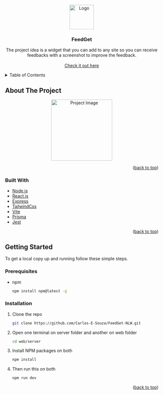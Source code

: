 <div id="top"></div>

<!-- PROJECT LOGO -->
<br />
<div align="center">
<img src="https://raw.githubusercontent.com/Carlos-E-Souza/Images/master/logo.png?token=GHSAT0AAAAAABTT77RSXW5YLEDHKIMV2M4CYTVSJXQ" alt="Logo" width="80" height="80">

<h3 align="center">FeedGet</h3>

  <p align="center">
    The project idea is a widget that you can add to any site so you can receive feedbacks with a screenshot to improve the feedback.
    <br />
    <br />
    <a href="https://feed-4gti1vlku-carlos-e-souza.vercel.app/">Check it out here</a>
</div>

<!-- TABLE OF CONTENTS -->
<details>
  <summary>Table of Contents</summary>
  <ol>
    <li>
      <a href="#about-the-project">About The Project</a>
      <ul>
        <li><a href="#built-with">Built With</a></li>
      </ul>
    </li>
    <li>
      <a href="#getting-started">Getting Started</a>
      <ul>
        <li><a href="#prerequisites">Prerequisites</a></li>
        <li><a href="#installation">Installation</a></li>
      </ul>
    </li>
    <li><a href="#contact">Contact</a></li>
  </ol>
</details>

<!-- ABOUT THE PROJECT -->

## About The Project

<div align="center">
<img src="https://raw.githubusercontent.com/Carlos-E-Souza/Images/master/FeedGetFormIndex.png?token=GHSAT0AAAAAABTT77RTMGJV4FLUITKS7I7OYTVTFVA" alt="Project Image" width="200" height="200">
</div>

<p align="right">(<a href="#top">back to top</a>)</p>

### Built With

-   [Node.js](https://nodejs.org/en/)
-   [React.js](https://reactjs.org/)
-   [Express](https://expressjs.com/pt-br/)
-   [TailwindCss](https://tailwindcss.com/)
-   [Vite](https://vitejs.dev/)
-   [Prisma](https://www.prisma.io/)
-   [Jest](https://jestjs.io/pt-BR/)

<p align="right">(<a href="#top">back to top</a>)</p>

<!-- GETTING STARTED -->

## Getting Started

To get a local copy up and running follow these simple steps.

### Prerequisites

-   npm
    ```sh
    npm install npm@latest -g
    ```

### Installation

1. Clone the repo
    ```sh
    git clone https://github.com/Carlos-E-Souza/FeedGet-NLW.git
    ```
2. Open one terminal on server folder and another on web folder
    ```sh
    cd web/server
    ```
3. Install NPM packages on both
    ```sh
    npm install
    ```
4. Then run this on both
    ```sh
    npm run dev
    ```
    <p align="right">(<a href="#top">back to top</a>)</p>
